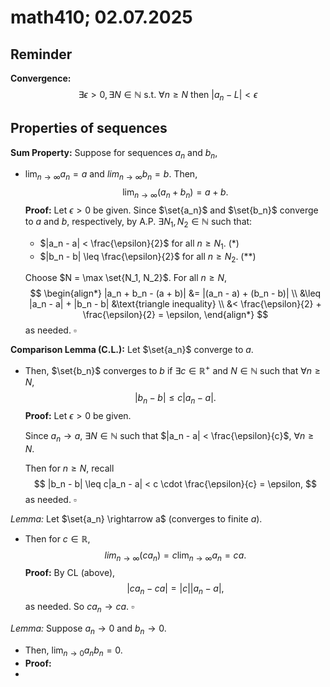 # math410; 02.07.2025

## Reminder

**Convergence:**
$$
\exists \epsilon > 0, \exists N \in \mathbb{N} \text{ s.t. } 
	\forall n \geq N \text{ then } |a_n - L| < \epsilon
$$

## Properties of sequences

**Sum Property:** Suppose for sequences $a_n$ and $b_n$,

- $\lim_{n \rightarrow \infty} a_n = a$ and $lim_{n \rightarrow \infty} b_n = b$. Then,
  $$
  \lim_{n \rightarrow \infty} (a_n + b_n) = a + b.
  $$
  **Proof:** Let $\epsilon > 0$ be given. Since $\set{a_n}$ and $\set{b_n}$ converge to $a$ and $b$, respectively, by A.P. $\exists N_1, N_2 \in \mathbb{N}$ such that:

  - $|a_n - a| < \frac{\epsilon}{2}$ for all $n \geq N_1$. ($*$)
  - $|b_n - b| \leq \frac{\epsilon}{2}$ for all $n \geq N_2$. ($**$)

  Choose $N = \max \set{N_1, N_2}$. For all $n \geq N$,
  $$
  \begin{align*}
  	|a_n + b_n - (a + b)| 
  		&= |(a_n - a) + (b_n - b)| \\
  		&\leq |a_n - a| + |b_n - b| &\text{triangle inequality} \\
  		&< \frac{\epsilon}{2} + \frac{\epsilon}{2} = \epsilon,
  \end{align*}
  $$
  as needed. $\square$

**Comparison Lemma (C.L.):** Let $\set{a_n}$ converge to $a$. 

- Then, $\set{b_n}$ converges to $b$ if $\exists c \in \mathbb{R}^{+}$ and $N \in \mathbb{N}$ such that $\forall n \geq N$,
  $$
  |b_n - b| \leq c|a_n - a|.
  $$
  **Proof:** Let $\epsilon > 0$ be given. 

  Since $a_n \rightarrow a$, $\exists N \in \mathbb{N}$ such that $|a_n - a| < \frac{\epsilon}{c}$, $\forall n \geq N$.

  Then for $n \geq N$, recall
  $$
  |b_n - b| \leq c|a_n - a| < c \cdot \frac{\epsilon}{c} = \epsilon,
  $$
  as needed. $\square$

*Lemma:* Let $\set{a_n} \rightarrow a$ (converges to finite $a$).

- Then for $c \in \mathbb{R}$,
  $$
  lim_{n \rightarrow \infty} (c a_n) = c \lim_{n \rightarrow \infty} a_n = ca.
  $$
  **Proof:** By CL (above),
  $$
  |c a_n - ca| = |c||a_n - a|,
  $$
  as needed. So $ca_n \rightarrow ca$. $\square$ 

*Lemma:* Suppose $a_n \rightarrow 0$ and $b_n \rightarrow 0$.

- Then, $\lim_{n \rightarrow 0} a_n b_n = 0$.
- **Proof:**
- 